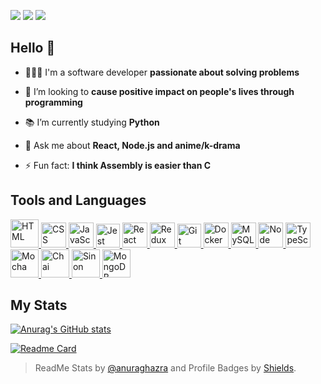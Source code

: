 <a href="https://www.linkedin.com/in/tainnaps/" target="_blank"><img src="https://img.shields.io/badge/LINKEDIN-1f6fea?style=flat&logo=linkedin"></a>
<a href="https://tainnaps.github.io/" target="_blank"><img src="https://img.shields.io/badge/PORTFOLIO-7c56bf?style=flat&logo=react&logoColor=ffffff"></a>
<a href="mailto:tainnaps@gmail.com" target="_blank"><img src="https://img.shields.io/badge/GMAIL-ea4c46?style=flat&logo=gmail&logoColor=ffffff"></a>

## Hello 👋
- 👩🏽‍💻 I'm a software developer **passionate about solving problems**

- 🤝 I’m looking to **cause positive impact on people's lives through programming**

- 📚 I’m currently studying **Python**

- 💬 Ask me about **React, Node.js and anime/k-drama**

- ⚡ Fun fact: **I think Assembly is easier than C**

## Tools and Languages

<a href="https://www.w3schools.com/html/" target="_blanck">
   <img height="45" src="https://icons.iconarchive.com/icons/cornmanthe3rd/plex/256/Other-html-5-icon.png" alt="HTML">
</a>
<a href="https://www.w3schools.com/css/" target="_blanck">
  <img height="40" src="https://logospng.org/download/css-3/logo-css-3-2048.png" alt="CSS">
</a>
<a href="https://www.w3schools.com/js/" target="_blanck">
  <img height="40" src="https://logospng.org/download/javascript/logo-javascript-icon-1024.png" alt="JavaScript">
</a>
<a href="https://jestjs.io/" target="_blanck">
  <img height="38" src="https://symbols.getvecta.com/stencil_25/40_jest.5fde12ec22.png" alt="Jest">
</a>
<a href="https://reactjs.org/" target="_blanck">
  <img height="40" src="https://cdn4.iconfinder.com/data/icons/logos-3/600/React.js_logo-512.png" alt="React">
</a>
<a href="https://redux.js.org/" target="_blanck">
  <img height="40" src="https://img.icons8.com/color/480/redux.png" alt="Redux">
</a>
<a href="https://git-scm.com/" target="_blanck">
  <img height="38" src="https://hermes.digitalinnovation.one/articles/cover/8a7306cb-59e3-481f-832d-57ac4587b516.png" alt="Git">
</a>
<a href="https://www.docker.com/" target="_blanck" margin-right="100px">
  <img height="40" src="https://cdn-icons-png.flaticon.com/512/919/919853.png" alt="Docker">
</a>
<a href="https://www.mysql.com/" target="_blanck">
  <img height="40" src="https://www.freepnglogos.com/uploads/logo-mysql-png/logo-mysql-mysql-logo-png-images-are-download-crazypng-21.png" alt="MySQL">
</a>
<a href="https://nodejs.org/en/" target="_blanck">
  <img height="40" src="https://walde.co/wp-content/uploads/2016/09/nodejs_logo.png" alt="Node">
</a>
<a href="https://www.typescriptlang.org/" target="_blanck">
  <img height="40" src="https://upload.wikimedia.org/wikipedia/commons/thumb/4/4c/Typescript_logo_2020.svg/1200px-Typescript_logo_2020.svg.png" alt="TypeScript">
</a>
<a href="https://mochajs.org/" target="_blanck">
  <img height="45" src="https://blog.knoldus.com/wp-content/uploads/2019/12/mocha.png" alt="Mocha">
</a>
<a href="https://www.chaijs.com/" target="_blanck">
  <img height="45" src="https://avatars.githubusercontent.com/u/1515293?s=280&v=4" alt="Chai">
</a>
<a href="https://sinonjs.org/" target="_blanck">
  <img height="45" src="https://sinonjs.org/assets/images/logo.png" alt="Sinon">
</a>
<a href="https://www.mongodb.com/" target="_blanck">
  <img height="45" src="https://user-images.githubusercontent.com/11978772/40430921-73d53922-5e63-11e8-8dcd-1662136c3212.png" alt="MongoDB">
</a>

## My Stats

[![Anurag's GitHub stats](https://github-readme-stats.vercel.app/api?username=tainnaps&show_icons=true&theme=github_dark&include_all_commits=false&count_private=true)](https://github.com/anuraghazra/github-readme-stats)

[![Readme Card](https://github-readme-stats.vercel.app/api/top-langs/?username=tainnaps&theme=github_dark&layout=compact&card_width=447&langs_count=10&hide=Java,Objective-C,Starlark,Ruby,Shell)](https://github.com/anuraghazra/github-readme-stats)

> ReadMe Stats by [@anuraghazra](https://github.com/anuraghazra/github-readme-stats) and Profile Badges by [Shields](https://shields.io/).
